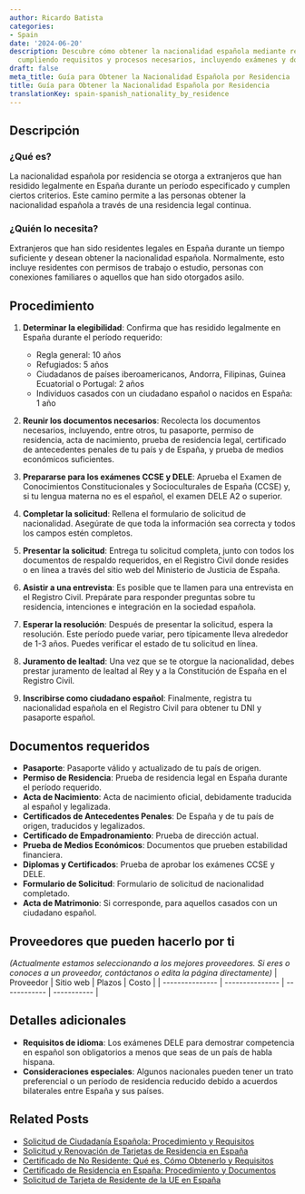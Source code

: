 ```yaml
---
author: Ricardo Batista
categories:
- Spain
date: '2024-06-20'
description: Descubre cómo obtener la nacionalidad española mediante residencia legal,
  cumpliendo requisitos y procesos necesarios, incluyendo exámenes y documentos.
draft: false
meta_title: Guía para Obtener la Nacionalidad Española por Residencia
title: Guía para Obtener la Nacionalidad Española por Residencia
translationKey: spain-spanish_nationality_by_residence
---
```



## Descripción
### ¿Qué es?
La nacionalidad española por residencia se otorga a extranjeros que han residido legalmente en España durante un período especificado y cumplen ciertos criterios. Este camino permite a las personas obtener la nacionalidad española a través de una residencia legal continua.

### ¿Quién lo necesita?
Extranjeros que han sido residentes legales en España durante un tiempo suficiente y desean obtener la nacionalidad española. Normalmente, esto incluye residentes con permisos de trabajo o estudio, personas con conexiones familiares o aquellos que han sido otorgados asilo.

## Procedimiento
1. **Determinar la elegibilidad**: Confirma que has residido legalmente en España durante el período requerido:
   - Regla general: 10 años
   - Refugiados: 5 años
   - Ciudadanos de países iberoamericanos, Andorra, Filipinas, Guinea Ecuatorial o Portugal: 2 años
   - Individuos casados con un ciudadano español o nacidos en España: 1 año

2. **Reunir los documentos necesarios**: Recolecta los documentos necesarios, incluyendo, entre otros, tu pasaporte, permiso de residencia, acta de nacimiento, prueba de residencia legal, certificado de antecedentes penales de tu país y de España, y prueba de medios económicos suficientes.

3. **Prepararse para los exámenes CCSE y DELE**: Aprueba el Examen de Conocimientos Constitucionales y Socioculturales de España (CCSE) y, si tu lengua materna no es el español, el examen DELE A2 o superior.

4. **Completar la solicitud**: Rellena el formulario de solicitud de nacionalidad. Asegúrate de que toda la información sea correcta y todos los campos estén completos.

5. **Presentar la solicitud**: Entrega tu solicitud completa, junto con todos los documentos de respaldo requeridos, en el Registro Civil donde resides o en línea a través del sitio web del Ministerio de Justicia de España.

6. **Asistir a una entrevista**: Es posible que te llamen para una entrevista en el Registro Civil. Prepárate para responder preguntas sobre tu residencia, intenciones e integración en la sociedad española.

7. **Esperar la resolución**: Después de presentar la solicitud, espera la resolución. Este período puede variar, pero típicamente lleva alrededor de 1-3 años. Puedes verificar el estado de tu solicitud en línea.

8. **Juramento de lealtad**: Una vez que se te otorgue la nacionalidad, debes prestar juramento de lealtad al Rey y a la Constitución de España en el Registro Civil.

9. **Inscribirse como ciudadano español**: Finalmente, registra tu nacionalidad española en el Registro Civil para obtener tu DNI y pasaporte español.

## Documentos requeridos
- **Pasaporte**: Pasaporte válido y actualizado de tu país de origen.
- **Permiso de Residencia**: Prueba de residencia legal en España durante el período requerido.
- **Acta de Nacimiento**: Acta de nacimiento oficial, debidamente traducida al español y legalizada.
- **Certificados de Antecedentes Penales**: De España y de tu país de origen, traducidos y legalizados.
- **Certificado de Empadronamiento**: Prueba de dirección actual.
- **Prueba de Medios Económicos**: Documentos que prueben estabilidad financiera.
- **Diplomas y Certificados**: Prueba de aprobar los exámenes CCSE y DELE.
- **Formulario de Solicitud**: Formulario de solicitud de nacionalidad completado.
- **Acta de Matrimonio**: Si corresponde, para aquellos casados con un ciudadano español.

## Proveedores que pueden hacerlo por ti
_(Actualmente estamos seleccionando a los mejores proveedores. Si eres o conoces a un proveedor, contáctanos o edita la página directamente)_
| Proveedor       |     Sitio web    |    Plazos    |     Costo    |
| --------------- | --------------- | ------------ | ----------- |

## Detalles adicionales
- **Requisitos de idioma**: Los exámenes DELE para demostrar competencia en español son obligatorios a menos que seas de un país de habla hispana.
- **Consideraciones especiales**: Algunos nacionales pueden tener un trato preferencial o un período de residencia reducido debido a acuerdos bilaterales entre España y sus países.

## Related Posts

- [Solicitud de Ciudadanía Española: Procedimiento y Requisitos](https://tramitit.com/spanish/guides/spain/solicitud_de_nacionalidad/)
- [Solicitud y Renovación de Tarjetas de Residencia en España](https://tramitit.com/spanish/guides/spain/tarjeta_inicial_o_renovación_residencia_o_residencia_y_trabajo/)
- [Certificado de No Residente: Qué es, Cómo Obtenerlo y Requisitos](https://tramitit.com/spanish/guides/spain/certificado_de_no_residente/)
- [Certificado de Residencia en España: Procedimiento y Documentos](https://tramitit.com/spanish/guides/spain/certificado_de_empadronamiento/)
- [Solicitud de Tarjeta de Residente de la UE en España](https://tramitit.com/spanish/guides/spain/solicitud_de_tarjeta_de_residente_comunitario/)